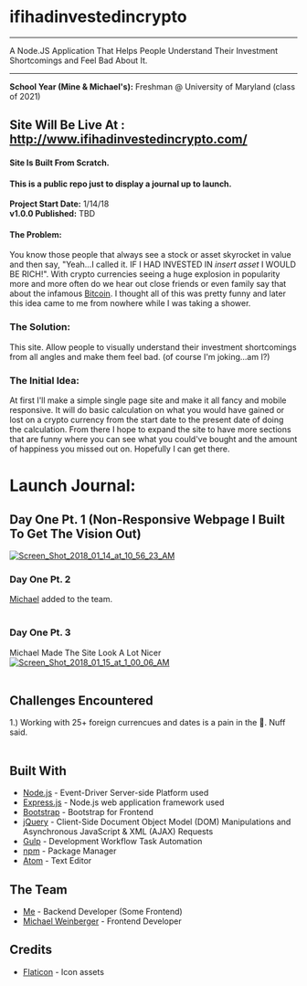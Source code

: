 # ifihadinvestedincrypto
__________________________________________
A Node.JS Application That Helps People Understand Their Investment Shortcomings and Feel Bad About It. </br>
__________________________________________

**School Year (Mine & Michael's):** Freshman @ University of Maryland (class of 2021) </br>

## Site Will Be Live At : http://www.ifihadinvestedincrypto.com/
#### Site Is Built From Scratch. </br>
#### This is a public repo just to display a journal up to launch.</br>

**Project Start Date:** 1/14/18 </br>
**v1.0.0 Published:** TBD </br>

#### The Problem:
You know those people that always see a stock or asset skyrocket in value and then say, "Yeah...I called it. IF I HAD INVESTED IN *insert asset* I WOULD BE RICH!". With crypto currencies seeing a huge explosion in popularity more and more often do we hear out close friends or even family say that about the infamous [Bitcoin](https://www.investopedia.com/articles/investing/123015/if-you-had-purchased-100-bitcoins-2011.asp). I thought all of this was pretty funny and later this idea came to me from nowhere while I was taking a shower.

### The Solution:
This site. Allow people to visually understand their investment shortcomings from all angles and make them feel bad. (of course I'm joking...am I?)

### The Initial Idea:
At first I'll make a simple single page site and make it all fancy and mobile responsive. It will do basic calculation on what you would have gained or lost on a crypto currency from the start date to the present date of doing the calculation. From there I hope to expand the site to have more sections that are funny where you can see what you could've bought and the amount of happiness you missed out on. Hopefully I can get there.

# Launch Journal:
## Day One Pt. 1 (Non-Responsive Webpage I Built To Get The Vision Out)
<a href="http://ibb.co/kyejSR"><img src="http://preview.ibb.co/n169u6/Screen_Shot_2018_01_14_at_10_56_23_AM.png" alt="Screen_Shot_2018_01_14_at_10_56_23_AM" border="0"></a> </br>

### Day One Pt. 2
[Michael](https://github.com/mwein99) added to the team. </br> </br>

### Day One Pt. 3
Michael Made The Site Look A Lot Nicer </br>
<a href="http://ibb.co/i1MGsR"><img src="http://preview.ibb.co/gDLnz6/Screen_Shot_2018_01_15_at_1_00_06_AM.png" alt="Screen_Shot_2018_01_15_at_1_00_06_AM" border="0"></a> </br> </br>

## Challenges Encountered </br>
1.) Working with 25+ foreign currencues and dates is a pain in the 🐴. Nuff said. </br>
</br>

## Built With
* [Node.js](https://nodejs.org/en/) - Event-Driver Server-side Platform used
* [Express.js](https://expressjs.com/) - Node.js web application framework used
* [Bootstrap](https://getbootstrap.com/) - Bootstrap for Frontend
* [jQuery](https://jquery.com/) - Client-Side Document Object Model (DOM) Manipulations and Asynchronous JavaScript & XML (AJAX) Requests
* [Gulp](https://gulpjs.com/) - Development Workflow Task Automation
* [npm](https://www.npmjs.com/) - Package Manager
* [Atom](https://atom.io/) - Text Editor

## The Team
* [Me](https://github.com/bephrem1/) - Backend Developer (Some Frontend)
* [Michael Weinberger](https://github.com/mwein99) - Frontend Developer

## Credits
* [Flaticon](https://www.flaticon.com/) - Icon assets

